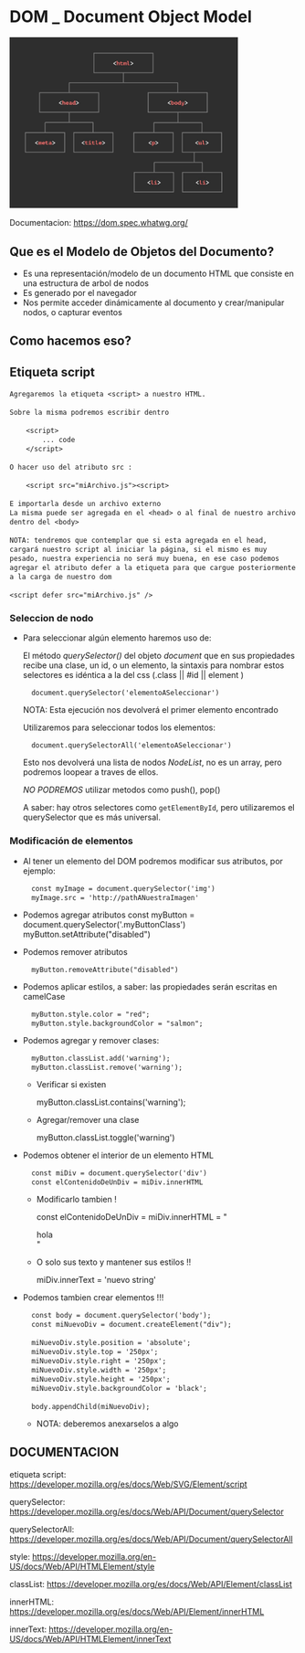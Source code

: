# DOM \_ Document Object Model

<img src='./dom.jpg' width='400px'>

Documentacion: https://dom.spec.whatwg.org/

## Que es el Modelo de Objetos del Documento?

- Es una representación/modelo de un documento HTML que consiste en una estructura de arbol de nodos
- Es generado por el navegador
- Nos permite acceder dinámicamente al documento y crear/manipular nodos, o capturar eventos

## Como hacemos eso?

## Etiqueta script

    Agregaremos la etiqueta <script> a nuestro HTML.

    Sobre la misma podremos escribir dentro

        <script>
            ... code
        </script>

    O hacer uso del atributo src :

        <script src="miArchivo.js"><script>

    E importarla desde un archivo externo
    La misma puede ser agregada en el <head> o al final de nuestro archivo dentro del <body>

    NOTA: tendremos que contemplar que si esta agregada en el head, cargará nuestro script al iniciar la página, si el mismo es muy pesado, nuestra experiencia no será muy buena, en ese caso podemos agregar el atributo defer a la etiqueta para que cargue posteriormente a la carga de nuestro dom

    <script defer src="miArchivo.js" />

### Seleccion de nodo

- Para seleccionar algún elemento haremos uso de:

  El método _querySelector()_ del objeto _document_ que en sus propiedades recibe una clase, un id, o un elemento, la sintaxis para nombrar estos selectores es idéntica a la del css (.class || #id || element )

        document.querySelector('elementoASeleccionar')

  NOTA: Esta ejecución nos devolverá el primer elemento encontrado

  Utilizaremos para seleccionar todos los elementos:

        document.querySelectorAll('elementoASeleccionar')

  Esto nos devolverá una lista de nodos _NodeList_, no es un array, pero podremos loopear a traves de ellos.

  _NO PODREMOS_ utilizar metodos como push(), pop()

  A saber: hay otros selectores como `getElementById`, pero utilizaremos el querySelector que es más universal.

### Modificación de elementos

- Al tener un elemento del DOM podremos modificar sus atributos, por ejemplo:

        const myImage = document.querySelector('img')
        myImage.src = 'http://pathANuestraImagen'

- Podemos agregar atributos
  const myButton = document.querySelector('.myButtonClass')
  myButton.setAttribute("disabled")

- Podemos remover atributos

        myButton.removeAttribute("disabled")

- Podemos aplicar estilos, a saber: las propiedades serán escritas en camelCase

        myButton.style.color = "red";
        myButton.style.backgroundColor = "salmon";

- Podemos agregar y remover clases:

        myButton.classList.add('warning');
        myButton.classList.remove('warning');

  - Verificar si existen

    myButton.classList.contains('warning');

  - Agregar/remover una clase

    myButton.classList.toggle('warning')

- Podemos obtener el interior de un elemento HTML

        const miDiv = document.querySelector('div')
        const elContenidoDeUnDiv = miDiv.innerHTML

  - Modificarlo tambien !

    const elContenidoDeUnDiv = miDiv.innerHTML = "<div>hola<div>"

  - O solo sus texto y mantener sus estilos !!

    miDiv.innerText = 'nuevo string'

- Podemos tambien crear elementos !!!

        const body = document.querySelector('body');
        const miNuevoDiv = document.createElement("div");

        miNuevoDiv.style.position = 'absolute';
        miNuevoDiv.style.top = '250px';
        miNuevoDiv.style.right = '250px';
        miNuevoDiv.style.width = '250px';
        miNuevoDiv.style.height = '250px';
        miNuevoDiv.style.backgroundColor = 'black';

        body.appendChild(miNuevoDiv);

  - NOTA: deberemos anexarselos a algo

## DOCUMENTACION

etiqueta script: https://developer.mozilla.org/es/docs/Web/SVG/Element/script

querySelector: https://developer.mozilla.org/es/docs/Web/API/Document/querySelector

querySelectorAll: https://developer.mozilla.org/es/docs/Web/API/Document/querySelectorAll

style: https://developer.mozilla.org/en-US/docs/Web/API/HTMLElement/style

classList: https://developer.mozilla.org/es/docs/Web/API/Element/classList

innerHTML: https://developer.mozilla.org/es/docs/Web/API/Element/innerHTML

innerText: https://developer.mozilla.org/en-US/docs/Web/API/HTMLElement/innerText
